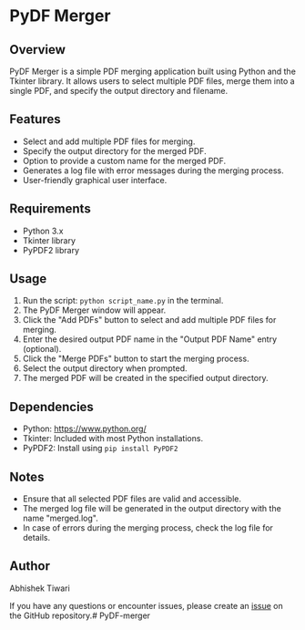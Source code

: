 # PyDF Merger

## Overview
PyDF Merger is a simple PDF merging application built using Python and the Tkinter library. It allows users to select multiple PDF files, merge them into a single PDF, and specify the output directory and filename.

## Features
- Select and add multiple PDF files for merging.
- Specify the output directory for the merged PDF.
- Option to provide a custom name for the merged PDF.
- Generates a log file with error messages during the merging process.
- User-friendly graphical user interface.

## Requirements
- Python 3.x
- Tkinter library
- PyPDF2 library

## Usage
1. Run the script: `python script_name.py` in the terminal.
2. The PyDF Merger window will appear.
3. Click the "Add PDFs" button to select and add multiple PDF files for merging.
4. Enter the desired output PDF name in the "Output PDF Name" entry (optional).
5. Click the "Merge PDFs" button to start the merging process.
6. Select the output directory when prompted.
7. The merged PDF will be created in the specified output directory.

## Dependencies
- Python: https://www.python.org/
- Tkinter: Included with most Python installations.
- PyPDF2: Install using `pip install PyPDF2`

## Notes
- Ensure that all selected PDF files are valid and accessible.
- The merged log file will be generated in the output directory with the name "merged.log".
- In case of errors during the merging process, check the log file for details.

## Author
Abhishek Tiwari

If you have any questions or encounter issues, please create an [issue](https://github.com/AbhishekT-2002/PyDF-merger/issues) on the GitHub repository.# PyDF-merger
